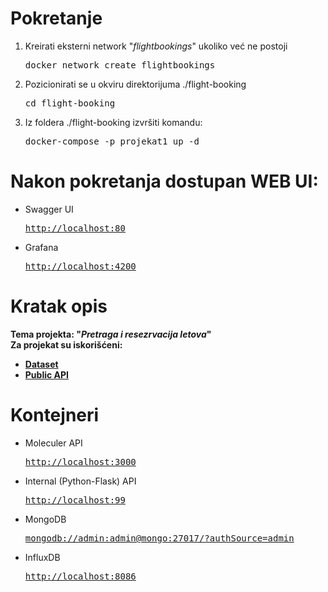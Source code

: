 <h1>Pokretanje</h1>
<ol>
	<li>
            Kreirati eksterni network "<em>flightbookings</em>" ukoliko već ne postoji
            <pre>docker network create flightbookings</pre>
        </li>
  	<li>
		Pozicionirati se u okviru direktorijuma ./flight-booking<br/>
		<pre>cd flight-booking</pre>
	</li>
	<li>
		Iz foldera ./flight-booking izvršiti komandu:<br/>
		<pre>docker-compose -p projekat1 up -d</pre>
	</li>
</ol>

<h1>Nakon pokretanja dostupan WEB UI:</h1>

<ul>
	<li>
		Swagger UI<br/>
		<pre><a href="http://localhost:80">http://localhost:80</a></pre>
	</li>
	<li>
		Grafana<br/>
		<pre><a href="http://localhost:4200">http://localhost:4200</a></pre>
	</li>
</ul>

<h1>Kratak opis</h1>
<b>Tema projekta: "<i>Pretraga i resezrvacija letova</i>"<br/>
Za projekat su iskorišćeni:
  <ul>
    <li>
      <a href="https://www.kaggle.com/datasets/ananthr1/weather-prediction">Dataset</a>
    </li>
    <li>
      <a href="https://developers.amadeus.com">Public API</a>
    </li>
  </ul>
</b>
    
<h1>Kontejneri</h1>
<ul>
  <li>
     Moleculer API
    <pre><a href="http://localhost:3000">http://localhost:3000</a></pre>
  </li>
  <li>
     Internal (Python-Flask) API
    <pre><a href="http://localhost:99">http://localhost:99</a></pre>
  </li>
  <li>
     MongoDB
    <pre><a href="mongodb://admin:admin@mongo:27017/?authSource=admin">mongodb://admin:admin@mongo:27017/?authSource=admin</a></pre>
  </li>
  <li>
     InfluxDB
    <pre><a href="http://localhost:8086">http://localhost:8086</a></pre>
  </li>
</ul>
